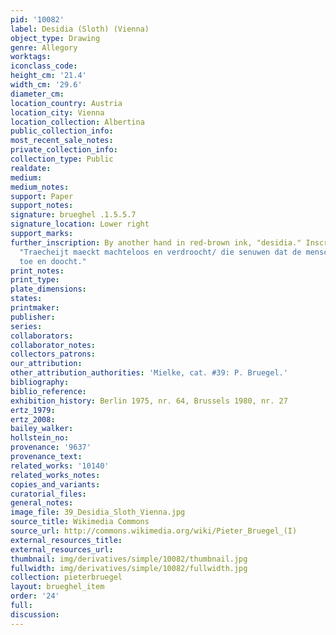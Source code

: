 ```yaml
---
pid: '10082'
label: Desidia (Sloth) (Vienna)
object_type: Drawing
genre: Allegory
worktags:
iconclass_code:
height_cm: '21.4'
width_cm: '29.6'
diameter_cm:
location_country: Austria
location_city: Vienna
location_collection: Albertina
public_collection_info:
most_recent_sale_notes:
private_collection_info:
collection_type: Public
realdate:
medium:
medium_notes:
support: Paper
support_notes:
signature: brueghel .1.5.5.7
signature_location: Lower right
support_marks:
further_inscription: By another hand in red-brown ink, "desidia." Inscription below,
  "Traecheijt maeckt machteloos en verdroocht/ die senuwen dat de mensch nieuwers
  toe en doocht."
print_notes:
print_type:
plate_dimensions:
states:
printmaker:
publisher:
series:
collaborators:
collaborator_notes:
collectors_patrons:
our_attribution:
other_attribution_authorities: 'Mielke, cat. #39: P. Bruegel.'
bibliography:
biblio_reference:
exhibition_history: Berlin 1975, nr. 64, Brussels 1980, nr. 27
ertz_1979:
ertz_2008:
bailey_walker:
hollstein_no:
provenance: '9637'
provenance_text:
related_works: '10140'
related_works_notes:
copies_and_variants:
curatorial_files:
general_notes:
image_file: 39_Desidia_Sloth_Vienna.jpg
source_title: Wikimedia Commons
source_url: http://commons.wikimedia.org/wiki/Pieter_Bruegel_(I)
external_resources_title:
external_resources_url:
thumbnail: img/derivatives/simple/10082/thumbnail.jpg
fullwidth: img/derivatives/simple/10082/fullwidth.jpg
collection: pieterbruegel
layout: brueghel_item
order: '24'
full:
discussion:
---
```

